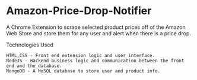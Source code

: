 # Amazon-Price-Drop-Notifier

A Chrome Extension to scrape selected product prices off of the Amazon Web Store and store them for any user and alert when there is a price drop.

Technologies Used

    HTML,CSS - Front end extension logic and user interface.
    NodeJS - Backend business logic and communication between the front end and the database.
    MongoDB - A NoSQL database to store user and product info.